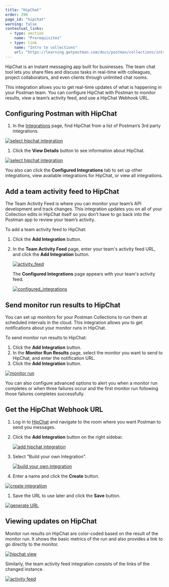 ```yaml
---
title: "HipChat"
order: 290
page_id: "hipchat"
warning: false
contextual_links:
  - type: section
    name: "Prerequisites"
  - type: link
    name: "Intro to collections"
    url: "https://learning.getpostman.com/docs/postman/collections/intro-to-collections"
---
```


HipChat is an instant messaging app built for businesses. The team chat tool lets you share files and discuss tasks in real-time with colleagues, project collaborators, and even clients through unlimited chat rooms.

This integration allows you to get real-time updates of what is happening in your Postman team. You can configure HipChat with Postman to monitor results, view a team’s activity feed, and use a HipChat Webhook URL.

## Configuring Postman with HipChat

1. In the [Integrations](https://go.postman.co/workspaces) page, find HipChat from a list of Postman’s 3rd party integrations.

[![select hipchat integration](https://assets.postman.com/postman-docs/integrations-hipchat.png)](https://assets.postman.com/postman-docs/integrations-hipchat.png)

1. Click the **View Details** button to see information about HipChat.

[![select hipchat integration](https://assets.postman.com/postman-docs/WS-integrations-hipchat-confIntegrations.png)](https://assets.postman.com/postman-docs/WS-integrations-hipchat-confIntegrations.png)

You also can click the **Configured Integrations** tab to set up other integrations, view available integrations for HipChat, or view all integrations.

## Add a team activity feed to HipChat

The Team Activity Feed is where you can monitor your team’s API development and track changes. This integration updates you on all of your Collection edits in HipChat itself so you don’t have to go back into the Postman app to review your team’s activity.

To add a team activity feed to HipChat:

1. Click the **Add Integration** button.
1. In the **Team Activity Feed** page, enter your team's activity feed URL, and click the **Add Integration** button.

   [![activity_feed](https://assets.postman.com/postman-docs/WS-integrations-hipchat-teamactivityFeed.png)](https://assets.postman.com/postman-docs/WS-integrations-hipchat-teamactivityFeed.png)

   The **Configured Integrations** page appears with your team's activity feed.

   [![configured_integrations](https://assets.postman.com/postman-docs/WS-integrations-hipchat-configuredIntegrations.png)](https://assets.postman.com/postman-docs/WS-integrations-hipchat-configuredIntegrations.png)

## Send monitor run results to HipChat

You can set up monitors for your Postman Collections to run them at scheduled intervals in the cloud. This integration allows you to get notifications about your monitor runs in HipChat.

To send monitor run results to HipChat:

1. Click the **Add Integration** button.
1. In the **Monitor Run Results** page, select the monitor you want to send to HipChat, and enter the notification URL.
1. Click the **Add Integration** button.

  [![monitor run](https://assets.postman.com/postman-docs/WS-integrations-hipchat-monitorRun1.png)](https://assets.postman.com/postman-docs/WS-integrations-hipchat-monitorRun1.png)

   You can also configure advanced options to alert you when a monitor run completes or when three failures occur and the first monitor run following those failures completes successfully.

## Get the HipChat Webhook URL

1. Log in to [HipChat](https://www.hipchat.com/sign_in) and navigate to the room where you want Postman to send you messages.

1. Click the **Add Integration** button on the right sidebar.

   [![add hipchat integration](https://assets.postman.com/postman-docs/58856804.png)](https://assets.postman.com/postman-docs/58856804.png)

1. Select "Build your own Integration".

   [![build your own integration](https://assets.postman.com/postman-docs/58856838.png)](https://assets.postman.com/postman-docs/58856838.png)

1. Enter a name and click the **Create** button.

  [![create integration](https://assets.postman.com/postman-docs/58856857.png)](https://assets.postman.com/postman-docs/58856857.png)

1. Save the URL to use later and click the **Save** button.

  [![generate URL](https://assets.postman.com/postman-docs/58856916.png)](https://assets.postman.com/postman-docs/58856916.png)

## Viewing updates on HipChat

Monitor run results on HipChat are color-coded based on the result of the monitor run. It shows the basic metrics of the run and also provides a link to go directly to the monitor.

[![hipchat view](https://assets.postman.com/postman-docs/58857265.png)](https://assets.postman.com/postman-docs/58857265.png)

Similarly, the team activity feed integration consists of the links of the changed instance.

[![activity feed](https://assets.postman.com/postman-docs/hipchat-activity-feed2.png)](https://assets.postman.com/postman-docs/hipchat-activity-feed2.png)
